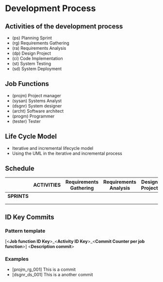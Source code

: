 # Development Process

## Activities of the development process

- (ps) Planning Sprint
- (rg) Requirements Gathering
- (ra) Requirements Analysis
- (dp) Design Project
- (ci) Code Implementation
- (st) System Testing
- (sd) System Deployment

## Job Functions

- (projm) Project manager
- (sysan) Systems Analyst
- (dsgnr) System designer
- (archt) Software architect
- (progm) Programmer
- (tester) Tester

## Life Cycle Model

- Iterative and incremental lifecycle model
- Using the UML in the iterative and incremental process

## Schedule

||__ACTIVITIES__| Requirements Gathering | Requirements Analysis | Design Project | Code Implementation | System Testing | System Deployment |
|:---:|:---:|:---:|:---:|:---:|:---:|:---:|:---:|
| __SPRINTS__||||||||
|||||||||
|||||||||

## ID Key Commits

### Pattern template

[\<__Job function ID Key__>\_\<__Activity ID Key__>\_\<__Commit Counter per job function__>] \<__Description commit__>

### Examples

- [projm_rg_001] This is a commit
- [dsgnr_ds_001] This is a another commit